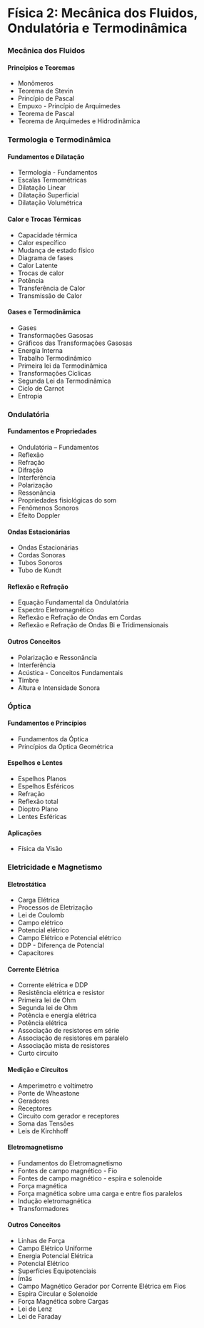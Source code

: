# Física 2: Mecânica dos Fluidos, Ondulatória e Termodinâmica

### Mecânica dos Fluidos
#### Princípios e Teoremas
- Monômeros
- Teorema de Stevin
- Princípio de Pascal
- Empuxo - Princípio de Arquimedes
- Teorema de Pascal
- Teorema de Arquimedes e Hidrodinâmica

### Termologia e Termodinâmica
#### Fundamentos e Dilatação
- Termologia - Fundamentos
- Escalas Termométricas
- Dilatação Linear
- Dilatação Superficial
- Dilatação Volumétrica

#### Calor e Trocas Térmicas
- Capacidade térmica
- Calor específico
- Mudança de estado físico
- Diagrama de fases
- Calor Latente
- Trocas de calor
- Potência
- Transferência de Calor
- Transmissão de Calor

#### Gases e Termodinâmica
- Gases
- Transformações Gasosas
- Gráficos das Transformações Gasosas
- Energia Interna
- Trabalho Termodinâmico
- Primeira lei da Termodinâmica
- Transformações Cíclicas
- Segunda Lei da Termodinâmica
- Ciclo de Carnot
- Entropia

### Ondulatória
#### Fundamentos e Propriedades
- Ondulatória – Fundamentos
- Reflexão
- Refração
- Difração
- Interferência
- Polarização
- Ressonância
- Propriedades fisiológicas do som
- Fenômenos Sonoros
- Efeito Doppler

#### Ondas Estacionárias
- Ondas Estacionárias
- Cordas Sonoras
- Tubos Sonoros
- Tubo de Kundt

#### Reflexão e Refração
- Equação Fundamental da Ondulatória
- Espectro Eletromagnético
- Reflexão e Refração de Ondas em Cordas
- Reflexão e Refração de Ondas Bi e Tridimensionais

#### Outros Conceitos
- Polarização e Ressonância
- Interferência
- Acústica - Conceitos Fundamentais
- Timbre
- Altura e Intensidade Sonora

### Óptica
#### Fundamentos e Princípios
- Fundamentos da Óptica
- Princípios da Óptica Geométrica

#### Espelhos e Lentes
- Espelhos Planos
- Espelhos Esféricos
- Refração
- Reflexão total
- Dioptro Plano
- Lentes Esféricas

#### Aplicações
- Física da Visão

### Eletricidade e Magnetismo
#### Eletrostática
- Carga Elétrica
- Processos de Eletrização
- Lei de Coulomb
- Campo elétrico
- Potencial elétrico
- Campo Elétrico e Potencial elétrico
- DDP - Diferença de Potencial
- Capacitores

#### Corrente Elétrica
- Corrente elétrica e DDP
- Resistência elétrica e resistor
- Primeira lei de Ohm
- Segunda lei de Ohm
- Potência e energia elétrica
- Potência elétrica
- Associação de resistores em série
- Associação de resistores em paralelo
- Associação mista de resistores
- Curto circuito

#### Medição e Circuitos
- Amperímetro e voltímetro
- Ponte de Wheastone
- Geradores
- Receptores
- Circuito com gerador e receptores
- Soma das Tensões
- Leis de Kirchhoff

#### Eletromagnetismo
- Fundamentos do Eletromagnetismo
- Fontes de campo magnético - Fio
- Fontes de campo magnético - espira e solenoide
- Força magnética
- Força magnética sobre uma carga e entre fios paralelos
- Indução eletromagnética
- Transformadores

#### Outros Conceitos
- Linhas de Força
- Campo Elétrico Uniforme
- Energia Potencial Elétrica
- Potencial Elétrico
- Superfícies Equipotenciais
- Ímãs
- Campo Magnético Gerador por Corrente Elétrica em Fios
- Espira Circular e Solenoide
- Força Magnética sobre Cargas
- Lei de Lenz
- Lei de Faraday
